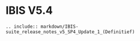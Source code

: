 # IBIS V5.4

```{eval-rst}
.. include:: markdown/IBIS-suite_release_notes_v5_SP4_Update_1_(Definitief)
```